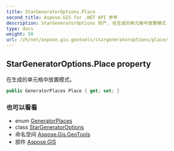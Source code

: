 ```yaml
---
title: StarGeneratorOptions.Place
second_title: Aspose.GIS for .NET API 参考
description: StarGeneratorOptions 财产. 在生成的单元格中放置模式
type: docs
weight: 50
url: /zh/net/aspose.gis.geotools/stargeneratoroptions/place/
---
```

## StarGeneratorOptions.Place property

在生成的单元格中放置模式。

```csharp
public GeneratorPlaces Place { get; set; }
```

### 也可以看看

* enum [GeneratorPlaces](../../generatorplaces/)
* class [StarGeneratorOptions](../)
* 命名空间 [Aspose.Gis.GeoTools](../../stargeneratoroptions/)
* 部件 [Aspose.GIS](../../../)


